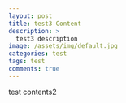 ```yaml
---
layout: post
title: test3 Content
description: >
  test3 description
image: /assets/img/default.jpg
categories: test
tags: test
comments: true
---
```


test contents2
